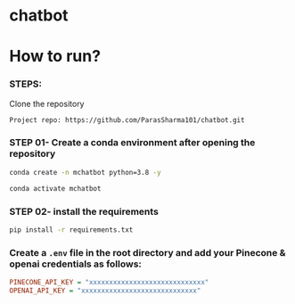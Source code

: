 # chatbot

# How to run?
### STEPS:

Clone the repository

```bash
Project repo: https://github.com/ParasSharma101/chatbot.git
```
### STEP 01- Create a conda environment after opening the repository

```bash
conda create -n mchatbot python=3.8 -y
```

```bash
conda activate mchatbot
```


### STEP 02- install the requirements
```bash
pip install -r requirements.txt
```


### Create a `.env` file in the root directory and add your Pinecone & openai credentials as follows:

```ini
PINECONE_API_KEY = "xxxxxxxxxxxxxxxxxxxxxxxxxxxxx"
OPENAI_API_KEY = "xxxxxxxxxxxxxxxxxxxxxxxxxxxxx"
```



